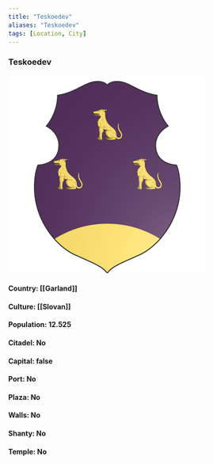 ```yaml
---
title: "Teskoedev"
aliases: "Teskoedev"
tags: [Location, City]
---
```

### Teskoedev
![](attachment/e2408e3086cabf520177ea2900c8bf77.svg)

#### Country: [[Garland]]

#### Culture: [[Slovan]]

#### Population: 12.525

#### Citadel: No

#### Capital: false

#### Port: No

#### Plaza: No

#### Walls: No

#### Shanty: No

#### Temple: No

